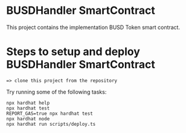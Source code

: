 # BUSDHandler SmartContract

This project contains the implementation BUSD Token smart contract.

# Steps to setup and deploy BUSDHandler SmartContract
```
=> clone this project from the repository
```

Try running some of the following tasks:

```shell
npx hardhat help
npx hardhat test
REPORT_GAS=true npx hardhat test
npx hardhat node
npx hardhat run scripts/deploy.ts
```
